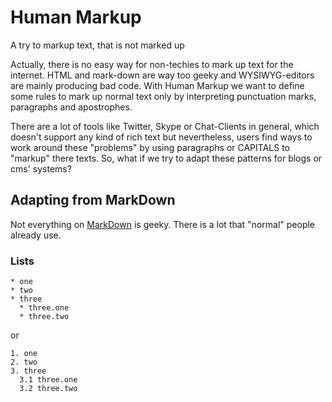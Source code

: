 # Human Markup

A try to markup text, that is not marked up

Actually, there is no easy way for non-techies to mark up text for the internet. HTML and mark-down 
are way too geeky and WYSIWYG-editors are mainly producing bad code. With Human Markup we want to 
define some rules to mark up normal text only by interpreting punctuation marks, paragraphs and apostrophes.

There are a lot of tools like Twitter, Skype or Chat-Clients in general, which doesn't support any kind of rich text
but nevertheless, users find ways to work around these "problems" by using paragraphs or CAPITALS to "markup" there
texts. So, what if we try to adapt these patterns for blogs or cms' systems?

## Adapting from MarkDown

Not everything on [MarkDown](http://daringfireball.net/projects/markdown/) is geeky. There is a lot that "normal" 
people already use.

### Lists

```
* one
* two
* three
  * three.one
  * three.two
```

or

```
1. one
2. two
3. three
  3.1 three.one
  3.2 three.two
```
